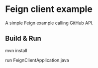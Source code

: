 # Feign client example

A simple Feign example calling GitHub API.

## Build & Run

mvn install

run FeignClientApplication.java